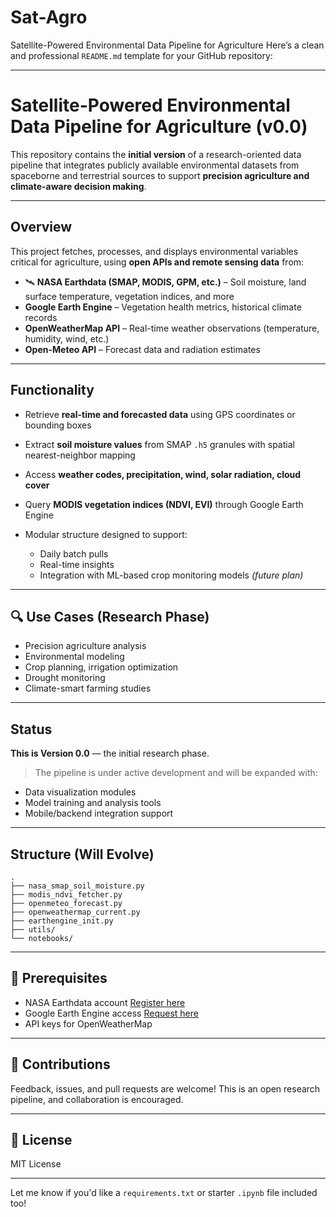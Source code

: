 # Sat-Agro
Satellite-Powered Environmental Data Pipeline for Agriculture 
Here’s a clean and professional `README.md` template for your GitHub repository:

---

# Satellite-Powered Environmental Data Pipeline for Agriculture (v0.0)

This repository contains the **initial version** of a research-oriented data pipeline that integrates publicly available environmental datasets from spaceborne and terrestrial sources to support **precision agriculture and climate-aware decision making**.

---

## Overview

This project fetches, processes, and displays environmental variables critical for agriculture, using **open APIs and remote sensing data** from:

* 🛰 **NASA Earthdata (SMAP, MODIS, GPM, etc.)** – Soil moisture, land surface temperature, vegetation indices, and more
* **Google Earth Engine** – Vegetation health metrics, historical climate records
* **OpenWeatherMap API** – Real-time weather observations (temperature, humidity, wind, etc.)
* **Open-Meteo API** – Forecast data and radiation estimates

---

## Functionality

* Retrieve **real-time and forecasted data** using GPS coordinates or bounding boxes
* Extract **soil moisture values** from SMAP `.h5` granules with spatial nearest-neighbor mapping
* Access **weather codes, precipitation, wind, solar radiation, cloud cover**
* Query **MODIS vegetation indices (NDVI, EVI)** through Google Earth Engine
* Modular structure designed to support:

  * Daily batch pulls
  * Real-time insights
  * Integration with ML-based crop monitoring models *(future plan)*

---

## 🔍 Use Cases (Research Phase)

* Precision agriculture analysis
* Environmental modeling
* Crop planning, irrigation optimization
* Drought monitoring
* Climate-smart farming studies

---

## Status

**This is Version 0.0** — the initial research phase.

> The pipeline is under active development and will be expanded with:

* Data visualization modules
* Model training and analysis tools
* Mobile/backend integration support

---

## Structure (Will Evolve)

```
.
├── nasa_smap_soil_moisture.py
├── modis_ndvi_fetcher.py
├── openmeteo_forecast.py
├── openweathermap_current.py
├── earthengine_init.py
├── utils/
└── notebooks/
```

---

## 🔑 Prerequisites

* NASA Earthdata account [Register here](https://urs.earthdata.nasa.gov/)
* Google Earth Engine access [Request here](https://earthengine.google.com/)
* API keys for OpenWeatherMap

---

## 🙌 Contributions

Feedback, issues, and pull requests are welcome!
This is an open research pipeline, and collaboration is encouraged.

---

## 📜 License

MIT License 

---

Let me know if you'd like a `requirements.txt` or starter `.ipynb` file included too!
